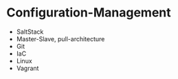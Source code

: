 # Configuration-Management

- SaltStack
- Master-Slave, pull-architecture
- Git
- IaC
- Linux
- Vagrant